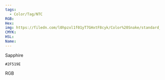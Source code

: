 ```yaml
---
tags:
  - Color/Tag/NTC
RGB:
Hex:
img: https://filedn.com/l0hpzxl1f01yT7GHxtF8cyk/Color%20Snake/standard_csv_to_svg/2F519E.svg
CMYK:
HSL:
Name:
---
```

Sapphire
```palette
#2F519E
```
RGB
